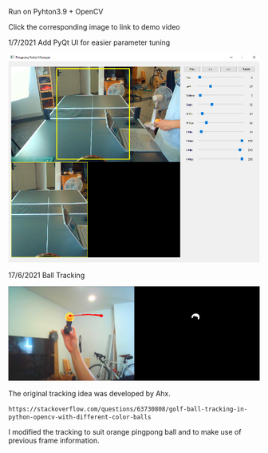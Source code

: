 Run on Pyhton3.9 + OpenCV

Click the corresponding image to link to demo video

1/7/2021
Add PyQt UI for easier parameter tuning

[![Tracking Demo](https://github.com/tanat44/PingpongBallTracker/blob/master/doc/balldetectoroi210701.PNG)](https://youtu.be/TumrMjXR5lo)

17/6/2021
Ball Tracking

[![Tracking Demo](https://github.com/tanat44/PingpongBallTracker/blob/master/doc/tracking210617.PNG)](https://youtu.be/EJ_SHeF628E)

The original tracking idea was developed by Ahx.

    https://stackoverflow.com/questions/63730808/golf-ball-tracking-in-python-opencv-with-different-color-balls 

I modified the tracking to suit orange pingpong ball and to make use of previous frame information.